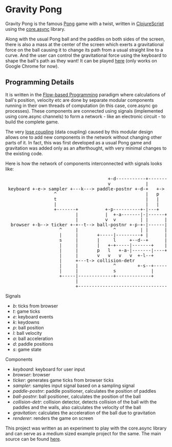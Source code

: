 # Gravity Pong

Gravity Pong is the famous [Pong][pong] game with a twist, written in [ClojureScript][cljs] using the 
[core.async][coreasync] library.

Along with the usual Pong ball and the paddles on both sides of the screen, there is also a mass at 
the center of the screen which exerts a gravitational force on the ball causing it to change its path
from a usual straight line to a curve. And the user can control the gravitational force using the 
keyboard to shape the ball's path as they want! It can be played [here][demo] (only works on 
Google Chrome for now).

## Programming Details
It is written in the [Flow-based Programming][fbprog] paradigm where calculations of ball's position, 
velocity etc are done by separate modular components running in their own threads of computation 
(in this case, core.async go processes). These components are connected using signals (implemented 
using core.async channels) to form a network - like an electronic circuit - to build the complete game.

The very [lose coupling][coupling] (data coupling) caused by this modular design allows one to add 
new components in the network without changing other parts of it. In fact, this was first developed 
as a usual Pong game and gravitation was added only as an afterthought, with very minimal changes
to the existing code.

Here is how the network of components interconnected with signals looks like:

<pre>
                                      +-d-----------+--------------------------+
                                      v             |                          |
 keyboard +-e-> sampler +---k---> paddle-postnr +-d-+   +-> gravitation +--+   |
                  ^                                 |   p                  a   |
                  t                                 |   |                  |   |
                  |                                 |   |                  |   |
                  +-------+          +-p----------+-|---+                  |   d
                          |          |  +-a-------|-|------+---------------+   |
                          |          v  v         | |      |                   v
  browser +-b--> ticker +-+--t--> ball-postnr +-p-+-|------|------------p-> renderer
                    ^     |             ^         | |      |                  ^  ^
                    |     |       +-----|---------+ |      |                  |  |
                    s     |       |     l     +--d--+      |                  s  t
                    |     |       |   +-+-----|-------+    |                  |  |
                    |     |       p   l   +-a-|-------|----+                  |  |
                    |     |       v   v   v   v  +-l--+                       |  |
                    |     +---t-> collision-detr                              |  |
                    |     |             ^        +-s--+-----------------------+  |
                    |     |             s             |                          |
                    +-----|-------------+-------------+                          |
                          |                                                      |
                          +------------------------------------------------------+
</pre>

Signals     

 - *b*: ticks from browser
 - *t*: game ticks        
 - *e*: keyboard events   
 - *k*: keydowns          
 - *p*: ball position     
 - *l*: ball velocity     
 - *a*: ball acceleration 
 - *d*: paddle positions  
 - *s*: game state        

Components

 - *keyboard*: keyboard for user input
 - *browser*: browser
 - *ticker*: generates game ticks from browser ticks
 - *sampler*: samples input signal based on a sampling signal
 - *paddle-postnr*: paddle positioner, calculates the position of paddles
 - *ball-postnr*: ball positioner, calculates the position of the ball
 - *collision-detr*: collision detector, detects collision of the ball with the paddles and the 
                       walls, also calculates the velocity of the ball
 - *gravitation*: calculates the acceleration of the ball due to gravitation
 - *renderer*: renders the game on screen

This project was written as an experiment to play with the core.async library and can serve as
a medium sized example project for the same. The main source can be found [here][src].

[pong]: https://en.wikipedia.org/wiki/Pong
[cljs]: https://github.com/clojure/clojurescript
[coreasync]: https://github.com/clojure/core.async
[demo]: http://abhinavsarkar.net/frpong
[fbprog]: https://en.wikipedia.org/wiki/Flow-based_programming
[coupling]: https://en.wikipedia.org/wiki/Coupling_(computer_programming)
[src]: https://github.com/abhin4v/frpong/blob/master/src/cljs/frpong/core.cljs